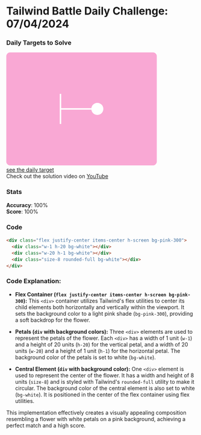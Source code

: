 # Tailwind Battle Daily Challenge: 07/04/2024

### Daily Targets to Solve

![picture of daily target](./images/07.png)  
[see the daily target](https://www.tailwindbattle.com/play/19)  
Check out the solution video on [YouTube](https://www.youtube.com/watch?v=R7m4wtDVhOQ)

### Stats

**Accuracy**: 100%  
**Score**: 100%

### Code

```html
<div class="flex justify-center items-center h-screen bg-pink-300">
  <div class="w-1 h-20 bg-white"></div>
  <div class="w-20 h-1 bg-white"></div>
  <div class="size-8 rounded-full bg-white"></div>
</div>
```

### Code Explanation:

- **Flex Container (`flex justify-center items-center h-screen bg-pink-300`):** This `<div>` container utilizes Tailwind's flex utilities to center its child elements both horizontally and vertically within the viewport. It sets the background color to a light pink shade (`bg-pink-300`), providing a soft backdrop for the flower.

- **Petals (`div` with background colors):** Three `<div>` elements are used to represent the petals of the flower. Each `<div>` has a width of 1 unit (`w-1`) and a height of 20 units (`h-20`) for the vertical petal, and a width of 20 units (`w-20`) and a height of 1 unit (`h-1`) for the horizontal petal. The background color of the petals is set to white (`bg-white`).

- **Central Element (`div` with background color):** One `<div>` element is used to represent the center of the flower. It has a width and height of 8 units (`size-8`) and is styled with Tailwind's `rounded-full` utility to make it circular. The background color of the central element is also set to white (`bg-white`). It is positioned in the center of the flex container using flex utilities.

This implementation effectively creates a visually appealing composition resembling a flower with white petals on a pink background, achieving a perfect match and a high score.